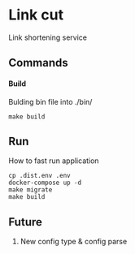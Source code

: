 # Link cut
Link shortening service
## Commands
#### Build
Bulding bin file into ./bin/
```shell
make build
```
## Run
How to fast run application
```shell
cp .dist.env .env
docker-compose up -d
make migrate
make build
```
## Future
1. New config type & config parse
